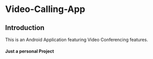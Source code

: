 # Video-Calling-App
## Introduction

This is an Android Application featuring Video Conferencing features.

#### Just a personal Project
